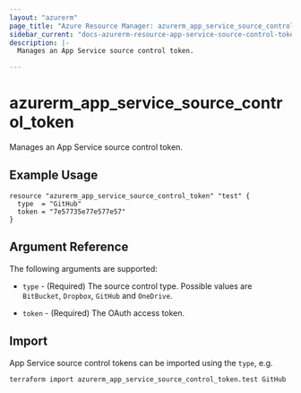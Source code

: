 ```yaml
---
layout: "azurerm"
page_title: "Azure Resource Manager: azurerm_app_service_source_control_token"
sidebar_current: "docs-azurerm-resource-app-service-source-control-token"
description: |-
  Manages an App Service source control token.

---
```


# azurerm_app_service_source_control_token

Manages an App Service source control token.

## Example Usage

```hcl
resource "azurerm_app_service_source_control_token" "test" {
  type  = "GitHub"
  token = "7e57735e77e577e57"
}
```

## Argument Reference

The following arguments are supported:

* `type` - (Required) The source control type. Possible values are `BitBucket`, `Dropbox`, `GitHub` and `OneDrive`.

* `token` - (Required) The OAuth access token.

## Import

App Service source control tokens can be imported using the `type`, e.g.

```shell
terraform import azurerm_app_service_source_control_token.test GitHub
```
